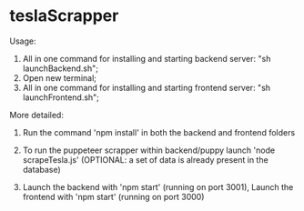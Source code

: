 # teslaScrapper
Usage:

1. All in one command for installing and starting backend server: "sh launchBackend.sh";
2. Open new terminal;
3. All in one command for installing and starting frontend server: "sh launchFrontend.sh";

More detailed:

1. Run the command 'npm install' in both the backend and frontend folders

2. To run the puppeteer scrapper within backend/puppy launch 'node scrapeTesla.js' (OPTIONAL: a set of data is already present in the database)

3. Launch the backend with 'npm start' (running on port 3001), Launch the frontend with 'npm start' (running on port 3000)
